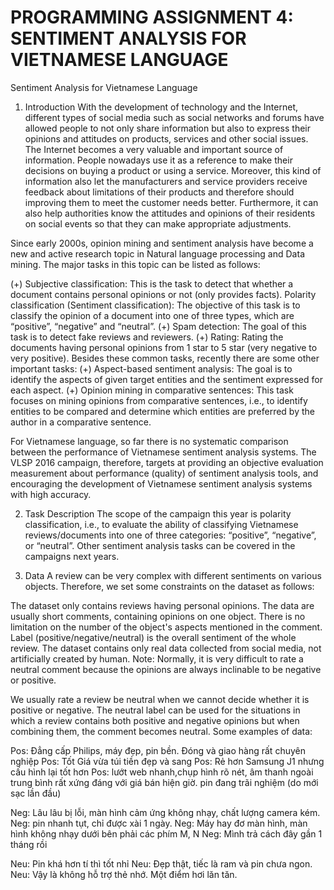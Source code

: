 # PROGRAMMING ASSIGNMENT 4: SENTIMENT ANALYSIS FOR VIETNAMESE LANGUAGE
Sentiment Analysis for Vietnamese Language
1. Introduction
With the development of technology and the Internet, different types of social media such as social networks and forums have allowed people to not only share information but also to express their opinions and attitudes on products, services and other social issues. The Internet becomes a very valuable and important source of information. People nowadays use it as a reference to make their decisions on buying a product or using a service. Moreover, this kind of information also let the manufacturers and service providers receive feedback about limitations of their products and therefore should improving them to meet the customer needs better. Furthermore, it can also help authorities know the attitudes and opinions of their residents on social events so that they can make appropriate adjustments.

Since early 2000s, opinion mining and sentiment analysis have become a new and active research topic in Natural language processing and Data mining. The major tasks in this topic can be listed as follows:

(+) Subjective classification: This is the task to detect that whether a document contains personal opinions or not (only provides facts).
Polarity classification (Sentiment classification): The objective of this task is to classify the opinion of a document into one of three types, which are “positive”, “negative” and “neutral”.
(+) Spam detection: The goal of this task is to detect fake reviews and reviewers.
(+) Rating: Rating the documents having personal opinions from 1 star to 5 star (very negative to very positive).
Besides these common tasks, recently there are some other important tasks:
(+) Aspect-based sentiment analysis: The goal is to identify the aspects of given target entities and the sentiment expressed for each aspect.
(+) Opinion mining in comparative sentences: This task focuses on mining opinions from comparative sentences, i.e., to identify entities to be compared and determine which entities are preferred by the author in a comparative sentence.

For Vietnamese language, so far there is no systematic comparison between the performance of Vietnamese sentiment analysis systems. The VLSP 2016 campaign, therefore, targets at providing an objective evaluation measurement about performance (quality) of sentiment analysis tools, and encouraging the development of Vietnamese sentiment analysis systems with high accuracy.

2. Task Description
The scope of the campaign this year is polarity classification, i.e., to evaluate the ability of classifying Vietnamese reviews/documents into one of three categories: “positive”, “negative”, or “neutral”. Other sentiment analysis tasks can be covered in the campaigns next years.

3. Data
A review can be very complex with different sentiments on various objects. Therefore, we set some constraints on the dataset as follows:

The dataset only contains reviews having personal opinions.
The data are usually short comments, containing opinions on one object. There is no limitation on the number of the object's aspects mentioned in the comment.
Label (positive/negative/neutral) is the overall sentiment of the whole review.
The dataset contains only real data collected from social media, not artificially created by human.
Note: Normally, it is very difficult to rate a neutral comment because the opinions are always inclinable to be negative or positive.

We usually rate a review be neutral when we cannot decide whether it is positive or negative.
The neutral label can be used for the situations in which a review contains both positive and negative opinions but when combining them, the comment becomes neutral.
Some examples of data:

Pos: Đẳng cấp Philips, máy đẹp, pin bền. Đóng và giao hàng rất chuyên nghiệp
Pos: Tốt Giá vừa túi tiền đẹp và sang
Pos: Rẻ hơn Samsung J1 nhưng cấu hình lại tốt hơn
Pos: lướt web nhanh,chụp hình rõ nét, âm thanh ngoài trung bình rất xứng đáng với giá bán hiện giờ. pin đang trãi nghiệm (do mới sạc lần đầu)

 
Neg: Lâu lâu bị lỗi, màn hình cảm ứng không nhạy, chất lượng camera kém.
Neg: pin nhanh tụt, chỉ được xài 1 ngày.
Neg: Máy hay đơ màn hình, màn hình không nhạy dưới bên phải các phím M, N
Neg: Mình trả cách đây gần 1 tháng rồi

Neu: Pin khá hơn tí thì tốt nhỉ
Neu: Đẹp thật, tiếc là ram và pin chưa ngon.
Neu: Vậy là không hỗ trợ thẻ nhớ. Một điểm hơi lăn tăn.
